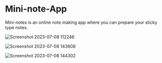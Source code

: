 # Mini-note-App
Mini-notes is an online note making app where you can prepare your sticky type notes.

![Screenshot 2023-07-08 112246](https://github.com/Beyound3d/notes-app/assets/129869652/b1f86e51-d21a-46c1-8233-d1c3206cf100)


![Screenshot 2023-07-08 143608](https://github.com/Beyound3d/beyound3d/assets/101385106/0b984992-5bc0-446c-99ee-566b07f3e223)


![Screenshot 2023-07-08 144302](https://github.com/Beyound3d/notes-app/assets/129869652/9081d762-cd5a-451a-ad64-c757c8d26eb9)
